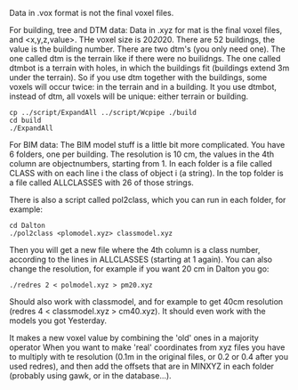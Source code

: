 Data in .vox format is not the final voxel files. 

For building, tree and DTM data:
Data in .xyz for mat is the final voxel files, and <x,y,z,value>. THe voxel size is 20*20*20.
There are 52 buildings, the value is the building number.
There are two dtm's (you only need one). The one called dtm is the terrain like if there were no builidngs. The one called dtmbot is a terrain with holes, in which the buildings fit (buildings extend 3m under the terrain). So if you use dtm together with the buildings, some voxels will occur twice: in the terrain and in a building. It you use dtmbot, instead of dtm, all voxels will be unique: either terrain or building.

```
cp ../script/ExpandAll ../script/Wcpipe ./build
cd build
./ExpandAll
```

For BIM data:
The BIM model stuff is a little bit more complicated. You have 6 folders, one per building. The resolution is 10 cm, the values in the 4th column are objectnumbers, starting from 1. In each folder is a file called CLASS with on each line i the class of object i (a string). In the top folder is a file called ALLCLASSES with 26 of those strings.

There is also a script called pol2class, which you can run in each folder, for example:
```
cd Dalton
./pol2class <plomodel.xyz> classmodel.xyz
```
Then you will get a new file where the 4th column is a class number, according to the lines in ALLCLASSES (starting at 1 again).
You can also change the resolution, for example if you want 20 cm in Dalton you go:
```
./redres 2 < polmodel.xyz > pm20.xyz
```
Should also work with classmodel, and for example to get 40cm resolution (redres 4 < classmodel.xyz > cm40.xyz). It should even work with the models you got Yesterday.

It makes a new voxel value by combining the 'old' ones in a majority operator
When you want to make 'real' coordinates from xyz files you have to multiply with te resolution (0.1m in the original files, or 0.2 or 0.4 after you used redres), and then add the offsets that are in MINXYZ in each folder (probably using gawk, or in the database...).


